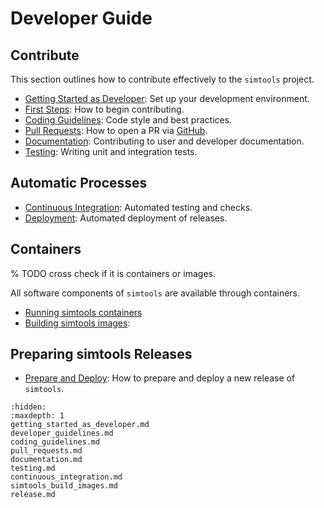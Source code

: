 # Developer Guide

## Contribute

This section outlines how to contribute effectively to the `simtools` project.

- [Getting Started as Developer](getting_started_as_developer.md): Set up your development environment.
- [First Steps](developer_guidelines.md): How to begin contributing.
- [Coding Guidelines](coding_guidelines.md): Code style and best practices.
- [Pull Requests](pull_requests.md): How to open a PR via [GitHub](https://github.com/gammasim/simtools/pulls).
- [Documentation](documentation.md): Contributing to user and developer documentation.
- [Testing](testing.md): Writing unit and integration tests.

## Automatic Processes

- [Continuous Integration](continuous_integration.md): Automated testing and checks.
- [Deployment](releases.md#release-and-deploy): Automated deployment of releases.

## Containers

% TODO cross check if it is containers or images.

All software components of `simtools` are available through containers.

- [Running simtools containers](../user-guide/simtools_containers.md)
- [Building simtools images](simtools_build_images.md):

## Preparing simtools Releases

- [Prepare and Deploy](release.md): How to prepare and deploy a new release of `simtools`.

```{toctree}
:hidden:
:maxdepth: 1
getting_started_as_developer.md
developer_guidelines.md
coding_guidelines.md
pull_requests.md
documentation.md
testing.md
continuous_integration.md
simtools_build_images.md
release.md
```
